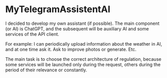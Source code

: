 # MyTelegramAssistentAI

I decided to develop my own assistant (if possible). The main component (or AI) is ChatGPT, and the subsequent will be auxiliary AI and some services of the API client.

For example:
I can periodically upload information about the weather in AI, and at one time ask it.
Ask to improve photos or generate.
Etc.

The main task is to choose the correct architecture of regulation, because some services will be launched only during the request, others during the period of their relevance or constantly.
